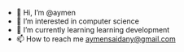 - 👋 Hi, I’m @aymen
- 👀 I’m interested in computer science
- 🌱 I’m currently learning learning development
- 📫 How to reach me aymensaidany@gmail.com


